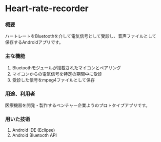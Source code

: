 # Heart-rate-recorder

### 概要
ハートレートをBluetoothを介して電気信号として受診し、音声ファイルとして保存するAndroidアプリです。

### 主な機能
1. Bluetoothモジュールが搭載されたマイコンとペアリング
2. マイコンからの電気信号を特定の期間中に受診
3. 受診した信号をmpeg4ファイルとして保存

### 用途、利用者
医療機器を開発・製作するベンチャー企業ようのプロトタイプアプリです。

### 用いた技術
1. Android IDE (Eclipse)
2. Android Bluetooth API
